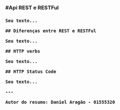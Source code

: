 <h3> #Api REST e RESTFul <h3>

    Seu texto...

    ## Diferenças entre REST e RESTFul

    Seu texto...

    ## HTTP verbs

    Seu texto...

    ## HTTP Status Code

    Seu texto...

    ---

    Autor do resumo: Daniel Aragão - 01555320
